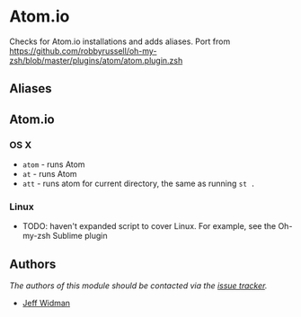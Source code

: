 Atom.io
============

Checks for Atom.io installations and adds aliases.
Port from https://github.com/robbyrussell/oh-my-zsh/blob/master/plugins/atom/atom.plugin.zsh

Aliases
-------

## Atom.io

### OS X

  - `atom` - runs Atom
  - `at` - runs Atom
  - `att` - runs atom for current directory, the same as running `st .`

### Linux

  - TODO: haven't expanded script to cover Linux. For example, see the Oh-my-zsh Sublime plugin

Authors
-------

*The authors of this module should be contacted via the [issue tracker][1].*

  - [Jeff Widman](https://github.com/jeffwidman)

[1]: https://github.com/jeffwidman/prezto/issues
